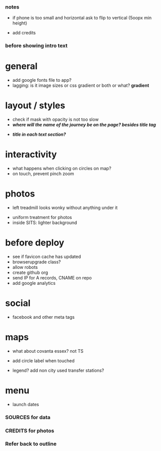 ### notes

<!-- - last image with diagram not lazy loading -->
- if phone is too small and horizontal ask to flip to vertical (5oopx min height)
<!-- - say something about landfills being sanitary -->
- add credits

### before showing intro text

<!-- - add sources to text -->
<!-- - add comment about ghg being estimated -->

# general

<!-- - intro page: on our template -->
<!-- - ignored attempt to cancel... is it reproducible on mobile? -->
- add google fonts file to app?
- lagging: is it image sizes or css gradient or both or what? **gradient**

# layout / styles

<!-- - choose font -->
<!-- - recalculate on resize -->
<!-- - mobile devices on horizontal mode -->
<!-- - add updated logo and favicon (maybe the favicon should match the current website – I think it does) -->
<!-- - mask content before js is done -->
<!-- - center footer vertically into its container -->
<!-- - breadcrumbs -->
- check if mask with opacity is not too slow
- ***where will the name of the journey be on the page? besides title tag***
<!-- - link to website in header logo -->
<!-- - menu at end -->
- ***title in each text section?***
<!-- - padding around maps -->

# interactivity

<!-- - allow use keyboard arrows and spacebar to scroll -->
- what happens when clicking on circles on map?
- on touch, prevent pinch zoom

# photos

<!-- - person taking out the trash LE (find, crop) -->
<!-- - different sanitation workers, changes every time? LE (crop) -->
<!-- - add dsny worker doing baskets LE (crop) -->
<!-- - fix first photo of trash bags, falling to left -->
<!-- - fix resolution and maybe set a series of different resolutions depending on device size -->
<!-- - fix photo inside transfer station with empty background -->
<!-- - fix tipping photo sanitation truck writing mirrorred -->
- left treadmill looks wonky without anything under it
<!-- - add left slope to tipping at landfill picture? -->
<!-- - color truck arriving at landfill orange? -->
<!-- - make sits entrance photo taller -->
- uniform treatment for photos
- inside SITS: lighter background

# before deploy

- see if favicon cache has updated
- browserupgrade class?
- allow robots
- create github org
- send IP for A records, CNAME on repo
- add google analytics

# social

- facebook and other meta tags

# maps

- what about covanta essex? not TS
<!-- - nyc: fix jagged edges -->
- add circle label when touched
<!-- - build geojsons too via gulp -->
<!-- - concat several geojsons into one -->
- legend? add non city used transfer stations?

# menu

- launch dates

### SOURCES for data

### CREDITS for photos

### Refer back to outline
